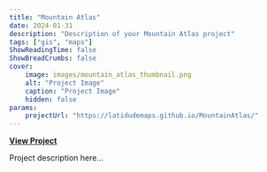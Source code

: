 ```yaml
---
title: "Mountain Atlas"
date: 2024-01-31
description: "Description of your Mountain Atlas project"
tags: ["gis", "maps"]
ShowReadingTime: false
ShowBreadCrumbs: false
cover:
    image: images/mountain_atlas_thumbnail.png
    alt: "Project Image"
    caption: "Project Image"
    hidden: false
params:
    projectUrl: "https://latidudemaps.github.io/MountainAtlas/"
---
```


**[View Project](https://latidudemaps.github.io/MountainAtlas/)**

Project description here...